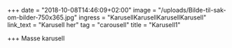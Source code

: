+++
date = "2018-10-08T14:46:09+02:00"
image = "/uploads/Bilde-til-sak-om-bilder-750x365.jpg"
ingress = "KarusellKarusellKarusellKarusell"
link_text = "Karusell her"
tag = "carousell"
title = "Karusell1"

+++
Masse karusell